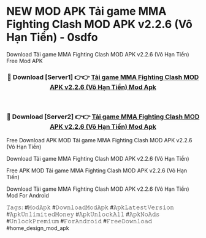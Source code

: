 # NEW MOD APK Tải game MMA Fighting Clash MOD APK v2.2.6 (Vô Hạn Tiền) - 0sdfo
Download Tải game MMA Fighting Clash MOD APK v2.2.6 (Vô Hạn Tiền) Free Mod APK

<div align="center">
<h3>🔴 Download [Server1] 👉👉 <a href="https://apk-comot.site?title=Tải_game_MMA_Fighting_Clash_MOD_APK_v2.2.6_(Vô_Hạn_Tiền)">Tải game MMA Fighting Clash MOD APK v2.2.6 (Vô Hạn Tiền) Mod Apk</a></h3><br>

<h3>🔴 Download [Server2] 👉👉 <a href="https://apk-comot.site?title=Tải_game_MMA_Fighting_Clash_MOD_APK_v2.2.6_(Vô_Hạn_Tiền)">Tải game MMA Fighting Clash MOD APK v2.2.6 (Vô Hạn Tiền) Mod Apk</a></h3>
</div>


Free Download APK MOD Tải game MMA Fighting Clash MOD APK v2.2.6 (Vô Hạn Tiền)

Download Tải game MMA Fighting Clash MOD APK v2.2.6 (Vô Hạn Tiền) 

Free APK MOD Tải game MMA Fighting Clash MOD APK v2.2.6 (Vô Hạn Tiền) 

Download Tải game MMA Fighting Clash MOD APK v2.2.6 (Vô Hạn Tiền) Mod For Android

𝚃𝚊𝚐𝚜: #𝙼𝚘𝚍𝙰𝚙𝚔 #𝙳𝚘𝚠𝚗𝚕𝚘𝚊𝚍𝙼𝚘𝚍𝙰𝚙𝚔 #𝙰𝚙𝚔𝙻𝚊𝚝𝚎𝚜𝚝𝚅𝚎𝚛𝚜𝚒𝚘𝚗 #𝙰𝚙𝚔𝚄𝚗𝚕𝚒𝚖𝚒𝚝𝚎𝚍𝙼𝚘𝚗𝚎𝚢 #𝙰𝚙𝚔𝚄𝚗𝚕𝚘𝚌𝚔𝙰𝚕𝚕 #𝙰𝚙𝚔𝙽𝚘𝙰𝚍𝚜 #𝚄𝚗𝚕𝚘𝚌𝚔𝙿𝚛𝚎𝚖𝚒𝚞𝚖 #𝙵𝚘𝚛𝙰𝚗𝚍𝚛𝚘𝚒𝚍 #𝙵𝚛𝚎𝚎𝙳𝚘𝚠𝚗𝚕𝚘𝚊𝚍 #home_design_mod_apk